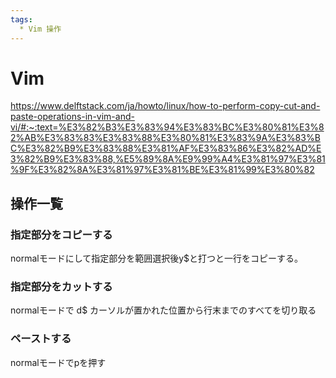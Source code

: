 ```yaml
---
tags:
  * Vim 操作
---
```


# Vim
https://www.delftstack.com/ja/howto/linux/how-to-perform-copy-cut-and-paste-operations-in-vim-and-vi/#:~:text=%E3%82%B3%E3%83%94%E3%83%BC%E3%80%81%E3%82%AB%E3%83%83%E3%83%88%E3%80%81%E3%83%9A%E3%83%BC%E3%82%B9%E3%83%88%E3%81%AF%E3%83%86%E3%82%AD%E3%82%B9%E3%83%88,%E5%89%8A%E9%99%A4%E3%81%97%E3%81%9F%E3%82%8A%E3%81%97%E3%81%BE%E3%81%99%E3%80%82
## 操作一覧

### 指定部分をコピーする
normalモードにして指定部分を範囲選択後y$と打つと一行をコピーする。

### 指定部分をカットする
normalモードで d$	カーソルが置かれた位置から行末までのすべてを切り取る

### ペーストする
normalモードでpを押す
